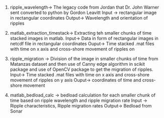 1. ripple_wavelength-> The legacy code from Jordan that Dr. John Warner sent converted
to python by Gordon Leavitt 
Input -> rectangular image in rectangular coordinates
Output-> Wavelength and orientation of ripples

2. matlab_extraction_timestack-> Extracting teh smaller chunks of time stacked images in matlab. 
Input-> Data in form of rectangular images in netcdf file in rectangular coordinates
Ouput-> Time stacked .mat files with time on x axis and cross-shore movement of ripples on 

3. ripple_migration -> Division of the image in smaller chunks of time from Matanzas dataset
and then use of Canny edge algorithm in scikit package and use of OpenCV package to get the
migration of ripples. 
Input-> Time stacked .mat files with time on x axis and cross-shore movement of ripples on 
y axis
Ouput-> coordinates of time and cross-shore movement 

4. matlab_bedload_calc -> bedload calculation for each smaller chunk of time based on 
ripple wavelength and ripple migration rate 
Input -> Ripple characteristics, Ripple migration rates 
Output-> Bedload from Sonar 
